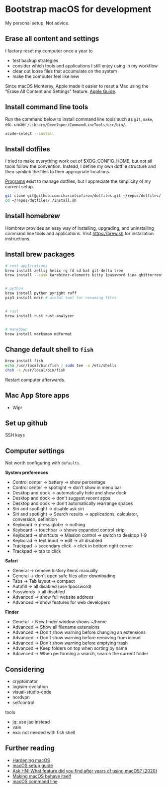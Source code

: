 # Bootstrap macOS for development

My personal setup. Not advice.

## Erase all content and settings

I factory reset my computer once a year to

- test backup strategies
- consider which tools and applications I still enjoy using in my workflow
- clear out loose files that accumulate on the system
- make the computer feel like new

Since macOS Monterey, Apple made it easier to reset a Mac using the "Erase All Content and Settings" feature. [Apple Guide](https://support.apple.com/en-ca/HT212749).


## Install command line tools

Run the command below to install command line tools such as `git`, `make`, etc. under `/Library/Developer/CommandLineTools/usr/bin/`.

```bash
xcode-select --install
```


## Install dotfiles

I tried to make everything work out of $XDG_CONFIG_HOME, but not all tools follow the convention. Instead, I define my own dotfile structure and then symlink the files to their appropriate locations.

[Programs](https://wiki.archlinux.org/title/Dotfiles#Tools) exist to manage dotfiles, but I appreciate the simplicity of my current setup.

```bash
git clone git@github.com:chariotsofiron/dotfiles.git ~/repos/dotfiles/
cd ~/repos/dotfiles/./install.sh
```

## Install homebrew

Hombrew provides an easy way of installing, upgrading, and uninstalling command line tools and applications. Visit https://brew.sh for installation instructions.


## Install brew packages

```bash
# rust applications
brew install zellij helix rg fd sd bat git-delta tree
brew install --cask karabiner-elements kitty 1password iina qbittorrent ogdesign-eagle


# python
brew install python pyright ruff
pip3 install edir # useful tool for renaming files


# rust
brew install rust rust-analyzer


# markdown
brew install marksman mdformat
```

## Change default shell to `fish`

```bash
brew install fish
echo /usr/local/bin/fish | sudo tee -a /etc/shells
chsh -s /usr/local/bin/fish
````

Restart computer afterwards.


## Mac App Store apps

- Wipr



## Set up github

SSH keys


## Computer settings

Not worth configuring with `defaults`.

**System preferences**

- Control center -> battery -> show percentage
- Control center -> spotlight -> don't show in menu bar
- Desktop and dock -> automatically hide and show dock
- Desktop and dock -> don't suggest recent apps
- Desktop and dock -> don't automatically rearrange spaces
- Siri and spotlight -> disable ask siri
- Siri and spotlight -> Search results -> applications, calculator, conversion, definition
- Keyboard -> press globe -> nothing
- Keyboard -> touchbar -> shows expanded control strip
- Keyboard -> shortcuts -> Mission control -> switch to desktop 1-9
- Keyborad -> text input -> edit -> all disabled
- Trackpad -> secondary click -> click in bottom right corner
- Trackpad -> tap to click

**Safari**

- General -> remove history items manually
- General -> don't open safe files after downloading
- Tabs -> Tab layout -> compact
- Autofill -> all disabled (use 1password)
- Passwords -> all disabled
- Advanced -> show full website address
- Advanced -> show features for web developers

**Finder**

- General -> New finder window shows ~/home
- Advanced -> Show all filename extensions
- Advanced -> Don't show warning before changing an extensions
- Advanced -> Don't show warning before removing from icloud
- Advanced -> Don't show warning before emptying trash
- Advanced -> Keep folders on top when sorting by name
- Adavnced -> When performing a search, search the current folder




## Considering

- cryptomator
- logisim-evolution
- visual-studio-code
- nordvpn
- selfcontrol

tools

- jq: use jaq instead
- vale
- exa: not needed with fish shell


## Further reading

- [Hardening macOS](https://www.bejarano.io/hardening-macos/)
- [macOS setup guide](https://sourabhbajaj.com/mac-setup/)
- [Ask HN: What feature did you find after years of using macOS? (2020)](https://news.ycombinator.com/item?id=24091707)
- [Making macOS behave itself](https://danmackinlay.name/notebook/macos_hacks.html)
- [macOS command line](https://git.herrbischoff.com/awesome-macos-command-line/about/)


